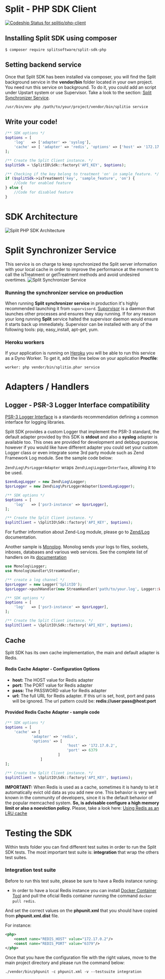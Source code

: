# Split - PHP SDK Client

[ ![Codeship Status for splitio/php-client](https://codeship.com/projects/c7efdb80-b249-0133-eb9b-567510b4e5ac/status?branch=master)](https://codeship.com/projects/133329)

## Installing Split SDK using composer
```
$ composer require splitsoftware/split-sdk-php
```
## Setting backend service
Once that  Split SDK has been installed via composer, you will find the Split background service in the **vendor/bin** folder located in your own project.
You need run this service on background. To do it, you could add an script under Upstart system or use Supervisor.
Take a look to the section: [Split Synchronizer Service](#split-synchronizer-service).

```
/usr/bin/env php /path/to/your/project/vendor/bin/splitio service
```


## Write your code!
```php
/** SDK options */
$options = [
    'log'   => ['adapter' => 'syslog'],
    'cache' => [ 'adapter' => 'redis', 'options' => ['host' => '172.17.0.2', 'port' => 6379]]
];

/** Create the Split Client instance. */
$splitSdk = \SplitIO\Sdk::factory('API_KEY', $options);

/** Checking if the key belong to treatment 'on' in sample_feature. */
if ($splitSdk->isTreatment('key', 'sample_feature', 'on') {
    //Code for enabled feature
} else {
    //Code for disabled feature
}
```

# SDK Architecture
![Split PHP SDK Architecture](https://github.com/splitio/php-client/blob/develop/doc/img/splitio.arch.png?raw=true)

# Split Synchronizer Service
This service is on charge to keep synchronized the Split server information with your local cache in order to improve the performance at the moment to call the isTreatment or getTreatment methods and avoid undesired overtimes.
![Split Synchronizer Service](https://github.com/splitio/php-client/blob/develop/doc/img/splitio.service.png?raw=true)

### Running the synchronizer service on production
When running **Split synchronizer service** in production it's highly recommended launching it from ```suporvisord```. [Suporvisor](http://supervisord.org) is a daemon that launches other processes and ensures they stay running. If for any reason your long running **Split** service halted the supervisor daemon would ensure it starts back up immediately. Supervisor can be installed with any of the following tools: pip, easy_install, apt-get, yum.

### Heroku workers
If your application is running on [Heroku](https://www.heroku.com/) you will be able to run this service as a Dyno Worker. To get it, add the line below on your application **Procfile**:
```
worker: php vendor/bin/splitio.phar service
```

# Adapters / Handlers

## Logger - PSR-3 Logger Interface compatibility
[PSR-3 Logger Interface](https://github.com/php-fig/fig-standards/blob/master/accepted/PSR-3-logger-interface.md)
is a standards recommendation defining a common interface for logging libraries.

Split SDK provides a custom Logger that implement the PSR-3 standard, the default adapter provided by this SDK is **stdout** and also a **syslog** adapter is available too.
This ones are provided for development and debbug purpose, however if you would like have different adapter you could set
your custom Logger class or even integrate some 3rd party module such as Zend Framework Log module. See the sample code below:

`Zend\Log\PsrLoggerAdapter` wraps `Zend\Log\LoggerInterface`, allowing it to be used.

```php
$zendLogLogger = new Zend\Log\Logger;
$psrLogger = new Zend\Log\PsrLoggerAdapter($zendLogLogger);

/** SDK options */
$options = [
    'log'   => ['psr3-instance' => $psrLogger],
];

/** Create the Split Client instance. */
$splitClient = \SplitIO\Sdk::factory('API_KEY', $options);
```
For further information about Zend-Log module, please go to [Zend/Log](http://framework.zend.com/manual/current/en/modules/zend.log.overview.html) documentation.

Another sample is [Monolog](https://github.com/Seldaek/monolog). Monolog sends your logs to files, sockets, inboxes, 
databases and various web services. See the complete list of handlers on its [documentation](https://github.com/Seldaek/monolog/blob/master/doc/02-handlers-formatters-processors.md) 

```php
use Monolog\Logger;
use Monolog\Handler\StreamHandler;

/** create a log channel */
$psrLogger = new Logger('SplitIO');
$psrLogger->pushHandler(new StreamHandler('path/to/your.log', Logger::WARNING));

/** SDK options */
$options = [
    'log'   => ['psr3-instance' => $psrLogger],
];

/** Create the Split Client instance. */
$splitClient = \SplitIO\Sdk::factory('API_KEY', $options);
```


## Cache
Split SDK has its own cache implementation, the main and default adapter is Redis.
#### Redis Cache Adapter - Configuration Options
  - **host:**  The HOST value for Redis adapter 
  - **port:** The PORT value for Redis adapter
  - **pass:** The PASSWORD value for Redis adapter
  - **url:** The full URL for Redis adapter. If this url is set, host, port and pass will be ignored. The url pattern could be: **redis://user:pass@host:port**

#### Provided Redis Cache Adapter - sample code
```php
/** SDK options */
$options = [
    'cache' => [
            'adapter' => 'redis', 
            'options' => [
                            'host' => '172.17.0.2', 
                            'port' => 6379
                        ]
                ]
];

/** Create the Split Client instance. */
$splitClient = \SplitIO\Sdk::factory('API_KEY', $options);
```
**IMPORTANT:** When Redis is used as a cache, sometimes it is handy to let it automatically evict old data as you add new one. 
This behavior is very well known in the community of developers, since it is the default behavior of the popular memcached system.
 **So, is advisable configure a high memory limit or also a noeviction policy.** Please, take a look here: [Using Redis as an LRU cache](http://redis.io/topics/lru-cache)


# Testing the SDK
Within tests folder you can find different test suites in order to run the Split SDK tests. The most important test suite is: **integration** that wrap the others test suites.

### Integration test suite
Before to run this test suite, please be sure to have a Redis instance runing:
- In order to have a local Redis instance you can install [Docker Container Tool](https://www.docker.com) and pull the oficial Redis container running the command ```docker pull redis```.

And set the correct values on the **phpunit.xml** that you should have copied from **phpunit.xml.dist** file. 

For instance:
```xml
<php>
    <const name="REDIS_HOST" value="172.17.0.2"/>
    <const name="REDIS_PORT" value="6379"/>
</php>
```
Once that you have the configuration file with the right values, move to the main project directory and please run the command below:
```
./vendor/bin/phpunit -c phpunit.xml -v --testsuite integration
```
